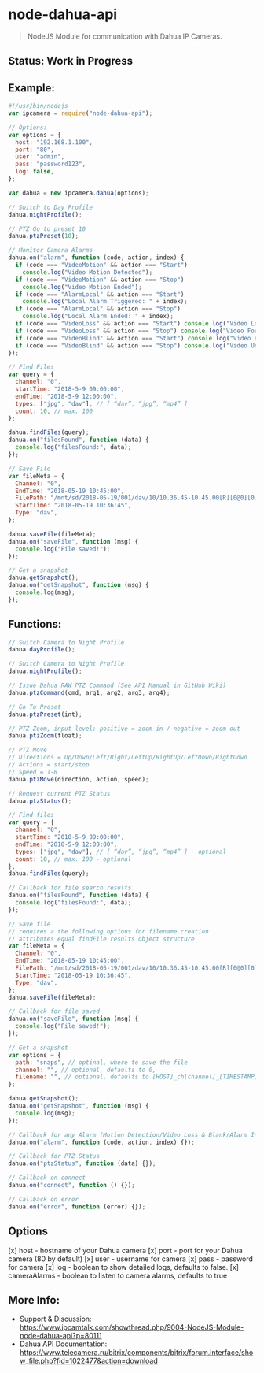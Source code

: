 # node-dahua-api

> NodeJS Module for communication with Dahua IP Cameras.

## Status: Work in Progress

## Example:

```javascript
#!/usr/bin/nodejs
var ipcamera = require("node-dahua-api");

// Options:
var options = {
  host: "192.168.1.100",
  port: "80",
  user: "admin",
  pass: "password123",
  log: false,
};

var dahua = new ipcamera.dahua(options);

// Switch to Day Profile
dahua.nightProfile();

// PTZ Go to preset 10
dahua.ptzPreset(10);

// Monitor Camera Alarms
dahua.on("alarm", function (code, action, index) {
  if (code === "VideoMotion" && action === "Start")
    console.log("Video Motion Detected");
  if (code === "VideoMotion" && action === "Stop")
    console.log("Video Motion Ended");
  if (code === "AlarmLocal" && action === "Start")
    console.log("Local Alarm Triggered: " + index);
  if (code === "AlarmLocal" && action === "Stop")
    console.log("Local Alarm Ended: " + index);
  if (code === "VideoLoss" && action === "Start") console.log("Video Lost!");
  if (code === "VideoLoss" && action === "Stop") console.log("Video Found!");
  if (code === "VideoBlind" && action === "Start") console.log("Video Blind!");
  if (code === "VideoBlind" && action === "Stop") console.log("Video Unblind!");
});

// Find Files
var query = {
  channel: "0",
  startTime: "2018-5-9 09:00:00",
  endTime: "2018-5-9 12:00:00",
  types: ["jpg", "dav"], // [ “dav”, “jpg”, “mp4” ]
  count: 10, // max. 100
};

dahua.findFiles(query);
dahua.on("filesFound", function (data) {
  console.log("filesFound:", data);
});

// Save File
var fileMeta = {
  Channel: "0",
  EndTime: "2018-05-19 10:45:00",
  FilePath: "/mnt/sd/2018-05-19/001/dav/10/10.36.45-10.45.00[R][0@0][0].dav",
  StartTime: "2018-05-19 10:36:45",
  Type: "dav",
};

dahua.saveFile(fileMeta);
dahua.on("saveFile", function (msg) {
  console.log("File saved!");
});

// Get a snapshot
dahua.getSnapshot();
dahua.on("getSnapshot", function (msg) {
  console.log(msg);
});
```

## Functions:

```javascript
// Switch Camera to Night Profile
dahua.dayProfile();

// Switch Camera to Night Profile
dahua.nightProfile();

// Issue Dahua RAW PTZ Command (See API Manual in GitHub Wiki)
dahua.ptzCommand(cmd, arg1, arg2, arg3, arg4);

// Go To Preset
dahua.ptzPreset(int);

// PTZ Zoom, input level: positive = zoom in / negative = zoom out
dahua.ptzZoom(float);

// PTZ Move
// Directions = Up/Down/Left/Right/LeftUp/RightUp/LeftDown/RightDown
// Actions = start/stop
// Speed = 1-8
dahua.ptzMove(direction, action, speed);

// Request current PTZ Status
dahua.ptzStatus();

// Find files
var query = {
  channel: "0",
  startTime: "2018-5-9 09:00:00",
  endTime: "2018-5-9 12:00:00",
  types: ["jpg", "dav"], // [ “dav”, “jpg”, “mp4” ] - optional
  count: 10, // max. 100 - optional
};
dahua.findFiles(query);

// Callback for file search results
dahua.on("filesFound", function (data) {
  console.log("filesFound:", data);
});

// Save file
// requires a the following options for filename creation
// attributes equal findFile results object structure
var fileMeta = {
  Channel: "0",
  EndTime: "2018-05-19 10:45:00",
  FilePath: "/mnt/sd/2018-05-19/001/dav/10/10.36.45-10.45.00[R][0@0][0].dav",
  StartTime: "2018-05-19 10:36:45",
  Type: "dav",
};
dahua.saveFile(fileMeta);

// Callback for file saved
dahua.on("saveFile", function (msg) {
  console.log("File saved!");
});

// Get a snapshot
var options = {
  path: "snaps", // optinal, where to save the file
  channel: "", // optional, defaults to 0,
  filename: "", // optional, defaults to [HOST]_ch[channel]_[TIMESTAMP]
};

dahua.getSnapshot();
dahua.on("getSnapshot", function (msg) {
  console.log(msg);
});

// Callback for any Alarm (Motion Detection/Video Loss & Blank/Alarm Inputs)
dahua.on("alarm", function (code, action, index) {});

// Callback for PTZ Status
dahua.on("ptzStatus", function (data) {});

// Callback on connect
dahua.on("connect", function () {});

// Callback on error
dahua.on("error", function (error) {});
```

## Options

[x] host - hostname of your Dahua camera
[x] port - port for your Dahua camera (80 by default)
[x] user - username for camera
[x] pass - password for camera
[x] log - boolean to show detailed logs, defaults to false.
[x] cameraAlarms - boolean to listen to camera alarms, defaults to true

## More Info:

- Support & Discussion: https://www.ipcamtalk.com/showthread.php/9004-NodeJS-Module-node-dahua-api?p=80111
- Dahua API Documentation: https://www.telecamera.ru/bitrix/components/bitrix/forum.interface/show_file.php?fid=1022477&action=download
